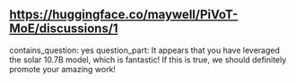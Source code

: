 ## https://huggingface.co/maywell/PiVoT-MoE/discussions/1

contains_question: yes
question_part: It appears that you have leveraged the solar 10.7B model, which is fantastic! 
If this is true, we should definitely promote your amazing work!
